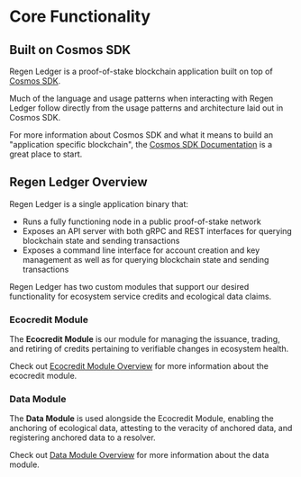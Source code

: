 # Core Functionality

## Built on Cosmos SDK

Regen Ledger is a proof-of-stake blockchain application built on top of [Cosmos SDK](https://github.com/cosmos/cosmos-sdk).

Much of the language and usage patterns when interacting with Regen Ledger follow directly from the usage patterns and architecture laid out in Cosmos SDK.

For more information about Cosmos SDK and what it means to build an "application specific blockchain", the [Cosmos SDK Documentation](https://docs.cosmos.network/master/intro/overview.html#what-are-application-specific-blockchains) is a great place to start.

## Regen Ledger Overview

Regen Ledger is a single application binary that:
- Runs a fully functioning node in a public proof-of-stake network
- Exposes an API server with both gRPC and REST interfaces for querying blockchain state and sending transactions
- Exposes a command line interface for account creation and key management as well as for querying blockchain state and sending transactions

Regen Ledger has two custom modules that support our desired functionality for ecosystem service credits and ecological data claims.

### Ecocredit Module

The **Ecocredit Module** is our module for managing the issuance, trading, and retiring of credits pertaining to verifiable changes in ecosystem health.

Check out [Ecocredit Module Overview](../../modules/ecocredit/README.md) for more information about the ecocredit module.

### Data Module

The **Data Module** is used alongside the Ecocredit Module, enabling the anchoring of ecological data, attesting to the veracity of anchored data, and registering anchored data to a resolver.

Check out [Data Module Overview](../../modules/data/README.md) for more information about the data module.
